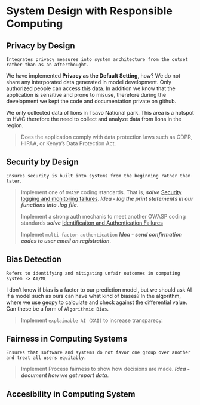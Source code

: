 # System Design with Responsible Computing

## Privacy by Design

```python3
Integrates privacy measures into system architecture from the outset rather than as an afterthought.
```

We have implemented **Privacy as the Default Setting**, how?  We do not share any interporated data generated in model development. Only authorized people can access this data. In addition we know that the application is sensitive and prone to misuse, therefore during the development we kept the code and documentation private on github.

We only collected data of lions in Tsavo National park. This area is a hotspot to HWC therefore the need to collect and analyze data from lions in the region.

> Does the application comply with data protection laws such as GDPR, HIPAA, or Kenya’s Data
Protection Act.

## Security by Design

```python3
Ensures security is built into systems from the beginning rather than later. 
```

> Implement one of `OWASP` coding standards. That is, ***solve*** [Security logging and monitoring failures](https://owasp.org/Top10/A09_2021-Security_Logging_and_Monitoring_Failures/). ***Idea - log the print statements in our functions into .log file***.
>
> Implement a strong auth mechanis to meet another OWASP coding standards ***solve*** [Identificaiton and Authentication Failures](https://owasp.org/Top10/A07_2021-Identification_and_Authentication_Failures/)
>
> Implemet `multi-factor-authentication` ***Idea - send confirmation codes to user email on registration***.

## Bias Detection

```python3
Refers to identifying and mitigating unfair outcomes in computing system -> AI/ML
```

I don't know if bias is a factor to our prediction model, but we should ask AI if a model such as ours can have what kind of biases?
In the algorithm, where we use geopy to calculate and check against the differential value. Can these be a form of `Algorithmic Bias`.

> Implement `explainable AI (XAI)` to increase transparecy.

## Fairness in Computing Systems

```python3
Ensures that software and systems do not favor one group over another and treat all users equitably.
```

> Implement Process fairness to show how decisions are made. ***Idea - document how we get report data***.

## Accesibility in Computing System
